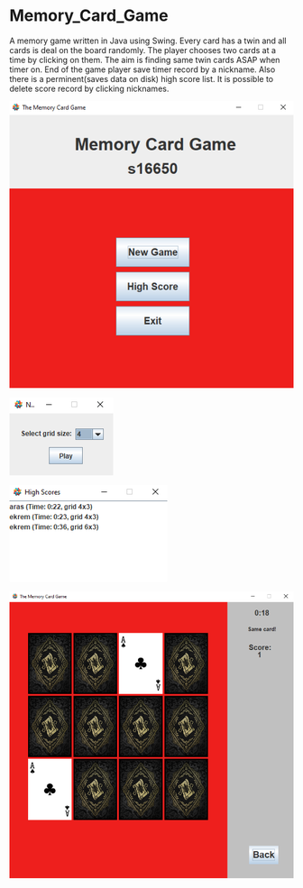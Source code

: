 # Memory_Card_Game
A memory game written in Java using Swing.
Every card has a twin and all cards is deal on the board randomly. 
The player chooses two cards at a time by clicking on them. The aim is finding same twin cards ASAP when timer on. End of the game player save timer record by a nickname. Also there is a perminent(saves data on disk) high score list. It is possible to delete score record by clicking nicknames.


![Alt text](img/s1.png)
 
![Alt text](img/s2.png) 
  
![Alt text](img/s4.png) 

![Alt text](img/s3.png) 
